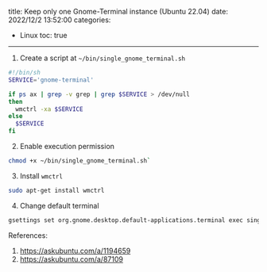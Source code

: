 title: Keep only one Gnome-Terminal instance (Ubuntu 22.04)
date: 2022/12/2 13:52:00
categories:
- Linux
toc: true
---

1. Create a script at `~/bin/single_gnome_terminal.sh`

```bash
#!/bin/sh
SERVICE='gnome-terminal'

if ps ax | grep -v grep | grep $SERVICE > /dev/null
then
  wmctrl -xa $SERVICE
else
  $SERVICE
fi
```

2. Enable execution permission

```bash
chmod +x ~/bin/single_gnome_terminal.sh`
```

3. Install `wmctrl`

```bash
sudo apt-get install wmctrl
```

4. Change default terminal

```bash
gsettings set org.gnome.desktop.default-applications.terminal exec single_gnome_terminal.sh
```

References:
1. https://askubuntu.com/a/1194659
2. https://askubuntu.com/a/87109
